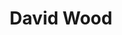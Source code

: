 ---
title: "David Wood"
testimonial_designation: "Chief Accountant"
testimonial_content: "Ut ultricies maximus turpis, in sollicitudin ligula posuere vel. Donec finibus maximus neque, vitae egestas quam imperdiet nec. Proin nec mauris eu tortor consectetur tristique."
type: "testimonial"
---